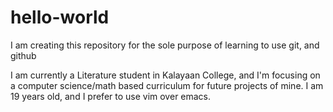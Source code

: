 # hello-world
I am creating this repository for the sole purpose of learning to use git, and github

I am currently a Literature student in Kalayaan College, and I'm focusing on a computer science/math based curriculum for future projects of mine.
I am 19 years old, and I prefer to use vim over emacs.
